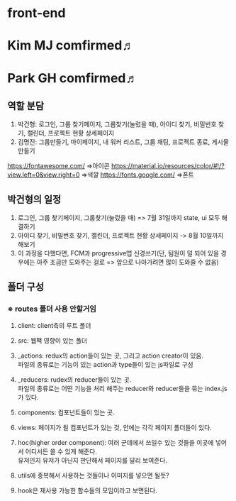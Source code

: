 # front-end

# Kim MJ comfirmed♬
# Park GH comfirmed♬

## 역할 분담
1. 박건형: 로그인, 그룹 찾기페이지, 그룹찾기(눌렀을 때), 아이디 찾기, 비밀번호 찾기, 캘린더, 프로젝트 현황 상세페이지
2. 김명진: 그룹만들기, 마이페이지, 내 워커 리스트, 그룹 채팅, 프로젝트 종료, 게시물 만들기

https://fontawesome.com/
=>아이콘
https://material.io/resources/color/#!/?view.left=0&view.right=0
=>색깔
https://fonts.google.com/
=>폰트

## 박건형의 일정
1. 로그인, 그룹 찾기페이지, 그룹찾기(눌렀을 때) => 7월 31일까지 state, ui 모두 해결하기
2. 아이디 찾기, 비밀번호 찾기, 캘린더, 프로젝트 현황 상세페이지 -> 8월 10일까지 해보기
3. 이 과정을 다했다면, FCM과 progressive앱 신경쓰기(단, 팀원이 덜 되어 있을 경우에는 아주 조금만 도와주는 걸로 => 앞으로 나아가려면 많이 도와줄 수 없음)

## 폴더 구성
### ※ routes 폴더 사용 안할거임
1. client: client측의 루트 폴더

2. src: 웹팩 영향이 있는 폴더

3. _actions: redux의 action들이 있는 곳, 그리고 action creator이 있음. <br/> 
파일의 종류로는 기능이 있는 action과 type들이 있는 js파일로 구성

4. _reducers: rudex의 reducer들이 있는 곳. <br/> 
파일의 종류로는 어떤 기능을 처리 해주는 reducer와 reducer들을 묶는 index.js가 있다.

5. components: 컴포넌트들이 있는 곳.

6. views: 페이지가 될 컴포넌트가 있는 것, 안에는 각각 페이지 폴더들이 있다.

7. hoc(higher order component): 여러 군데에서 쓰일수 있는 것들을 이곳에 넣어서 어디서든 쓸 수 있게 해준다. <br/>
유저인지 유저가 아닌지 판단해서 페이지를 달리 보여준다. 
8. utils에 중복해서 사용하는 것들이나 이미지를 넣으면 될듯?

9. hook은 재사용 가능한 함수들의 모임이라고 보면된다. 